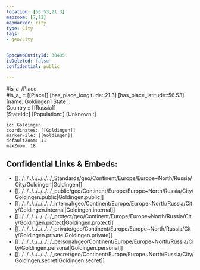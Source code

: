 ```yaml
---
location: [56.53,21.3] 
mapzoom: [7,12] 
mapmarker: city 
type: City
tags:
- geo/City


SpocWebEntityId: 30495
isDeleted: false
confidential: public

---
```

#is_a_/Place  
#is_a_ :: [[Place]] 
[has_place_longitude::21.3] 
[has_place_latitude::56.53] 
[name::Goldingen] 
State ::  
Country :: [[Russia]]  
[StateId::] 
[Population::] 
[Unknown::] 


```leaflet
id: Goldingen
coordinates: [[Goldingen]] 
markerFile: [[Goldingen]] 
defaultZoom: 11 
maxZoom: 18
```


## Confidential Links & Embeds: 
- [[../../../../../../../_Standards/geo/Continent/Europe/Europe~North/Russia/City/Goldingen|Goldingen]] 
- [[../../../../../../../_public/geo/Continent/Europe/Europe~North/Russia/City/Goldingen.public|Goldingen.public]] 
- [[../../../../../../../_internal/geo/Continent/Europe/Europe~North/Russia/City/Goldingen.internal|Goldingen.internal]] 
- [[../../../../../../../_protect/geo/Continent/Europe/Europe~North/Russia/City/Goldingen.protect|Goldingen.protect]] 
- [[../../../../../../../_private/geo/Continent/Europe/Europe~North/Russia/City/Goldingen.private|Goldingen.private]] 
- [[../../../../../../../_personal/geo/Continent/Europe/Europe~North/Russia/City/Goldingen.personal|Goldingen.personal]] 
- [[../../../../../../../_secret/geo/Continent/Europe/Europe~North/Russia/City/Goldingen.secret|Goldingen.secret]] 

